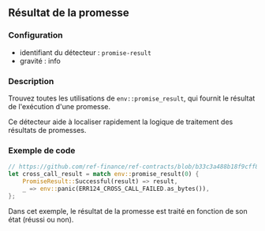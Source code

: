 
## Résultat de la promesse

### Configuration

* identifiant du détecteur : `promise-result`
* gravité : info

### Description

Trouvez toutes les utilisations de `env::promise_result`, qui fournit le résultat de l'exécution d'une promesse.

Ce détecteur aide à localiser rapidement la logique de traitement des résultats de promesses.

### Exemple de code

```rust
// https://github.com/ref-finance/ref-contracts/blob/b33c3a488b18f9cff82a3fdd53bf65d6aac09e15/ref-exchange/src/lib.rs#L434
let cross_call_result = match env::promise_result(0) {
    PromiseResult::Successful(result) => result,
    _ => env::panic(ERR124_CROSS_CALL_FAILED.as_bytes()),
};
```

Dans cet exemple, le résultat de la promesse est traité en fonction de son état (réussi ou non).
